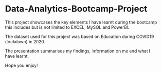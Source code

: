 # Data-Analytics-Bootcamp-Project
This project showcases the key elements I have learnt during the bootcamp this includes but is not limited to
EXCEL, MySQL and PowerBI.


The dataset used for this project was based on Education during COVID19 (lockdown) in 2020.


The presentation summarises my findings, information on me and what I have learnt.


Hope you enjoy!
